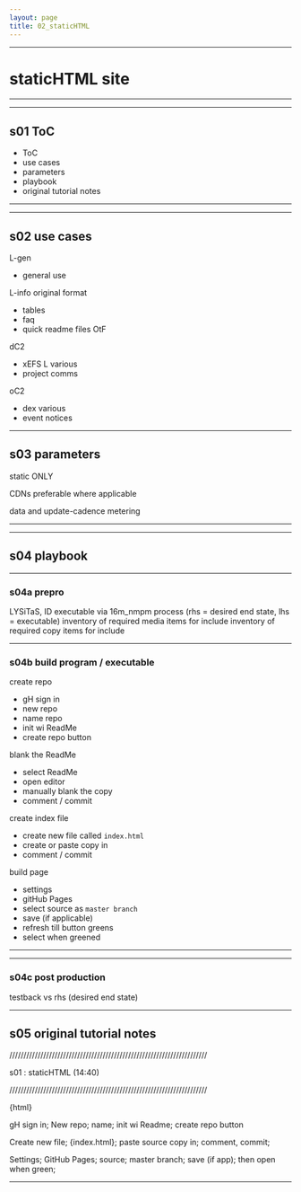 ```yaml
---
layout: page
title: 02_staticHTML
---
```



---

# staticHTML site #

---
---

## s01 ToC ##
- ToC
- use cases
- parameters
- playbook
- original tutorial notes

---
---

## s02 use cases ##

L-gen
  - general use

L-info original format
  - tables
  - faq
  - quick readme files OtF
  
dC2
  - xEFS L various
  - project comms

oC2
  - dex various
  - event notices
  
---

## s03 parameters ##

static ONLY

CDNs preferable where applicable

data and update-cadence metering

---
---

## s04 playbook ##

---

### s04a prepro ###

LYSiTaS, ID executable via 16m_nmpm process (rhs = desired end state, lhs = executable)
inventory of required media items for include
inventory of required copy items for include

---

### s04b build program / executable ###

create repo
- gH sign in
- new repo
- name repo
- init wi ReadMe
- create repo button

blank the ReadMe
- select ReadMe
- open editor
- manually blank the copy
- comment / commit

create index file
- create new file called `index.html`
- create or paste copy in
- comment / commit

build page
- settings
- gitHub Pages
- select source as `master branch`
- save (if applicable)
- refresh till button greens
- select when greened

---
---

### s04c post production ###

testback vs rhs (desired end state)

---

## s05 original tutorial notes ##

//////////////////////////////////////////////////////////////////////

s01	:  staticHTML (14:40)

//////////////////////////////////////////////////////////////////////

{html}

gH sign in; New repo; name; init wi Readme; create repo button

Create new file;  {index.html};  paste source copy in;  comment, commit;

Settings;  GitHub Pages;  source;  master branch;  save (if app);  then open when green;

---



